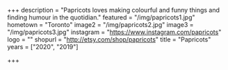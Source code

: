 +++
description = "Papricots loves making colourful and funny things and finding humour in the quotidian."
featured = "/img/papricots1.jpg"
hometown = "Toronto"
image2 = "/img/papricots2.jpg"
image3 = "/img/papricots3.jpg"
instagram = "https://www.instagram.com/papricots"
logo = ""
shopurl = "http://etsy.com/shop/papricots"
title = "Papricots"
years = ["2020", "2019"]

+++
